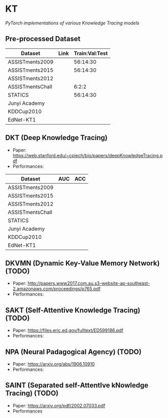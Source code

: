 # KT

*PyTorch implementations of various Knowledge Tracing models* 

## Pre-processed Dataset

| Dataset          | Link | Train:Val:Test |
|------------------|------|----------------|
| ASSISTments2009  |      | 56:14:30       |
| ASSISTments2015  |      | 56:14:30       |
| ASSISTments2012  |      |                |
| ASSISTmentsChall |      | 6:2:2          |
| STATICS          |      | 56:14:30       |
| Junyi Academy    |      |                |
| KDDCup2010       |      |                |
| EdNet-KT1        |      |                |

## DKT (Deep Knowledge Tracing)
* Paper: https://web.stanford.edu/~cpiech/bio/papers/deepKnowledgeTracing.pdf
* Performances: 

| Dataset          | AUC  | ACC |
|------------------|------|----------------|
| ASSISTments2009  |      |        |
| ASSISTments2015  |      |        |
| ASSISTments2012  |      |                |
| ASSISTmentsChall |      |           |
| STATICS          |      |        |
| Junyi Academy    |      |                |
| KDDCup2010       |      |                |
| EdNet-KT1        |      |                |

## DKVMN (Dynamic Key-Value Memory Network) (TODO)
* Paper: http://papers.www2017.com.au.s3-website-ap-southeast-2.amazonaws.com/proceedings/p765.pdf
* Performances: 

## SAKT (Self-Attentive Knowledge Tracing) (TODO)
* Paper: https://files.eric.ed.gov/fulltext/ED599186.pdf
* Performances: 

## NPA (Neural Padagogical Agency) (TODO)
* Paper: https://arxiv.org/abs/1906.10910
* Performances: 

## SAINT (Separated self-AttentIve kNowledge Tracing) (TODO)
* Paper: https://arxiv.org/pdf/2002.07033.pdf
* Performances
